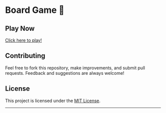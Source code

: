 # Board Game 🎲

## Play Now
[Click here to play!](https://customjack.github.io/drinking_board_game/)

## Contributing
Feel free to fork this repository, make improvements, and submit pull requests. Feedback and suggestions are always welcome!

## License
This project is licensed under the [MIT License](LICENSE).

---
